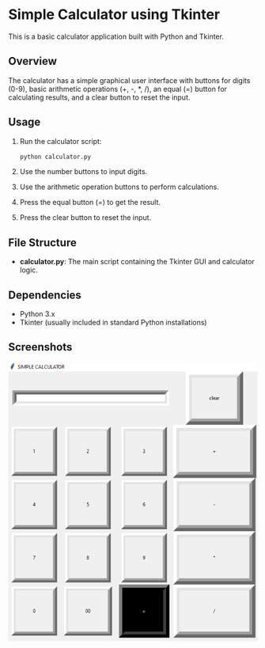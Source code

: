 # Simple Calculator using Tkinter

This is a basic calculator application built with Python and Tkinter.

## Overview

The calculator has a simple graphical user interface with buttons for digits (0-9), basic arithmetic operations (+, -, *, /), an equal (=) button for calculating results, and a clear button to reset the input.

## Usage

1. Run the calculator script:

    ```bash
    python calculator.py
    ```

2. Use the number buttons to input digits.
3. Use the arithmetic operation buttons to perform calculations.
4. Press the equal button (=) to get the result.
5. Press the clear button to reset the input.

## File Structure

- **calculator.py**: The main script containing the Tkinter GUI and calculator logic.

## Dependencies

- Python 3.x
- Tkinter (usually included in standard Python installations)

## Screenshots

![Screenshot 1](Calculator_GUI.png)
